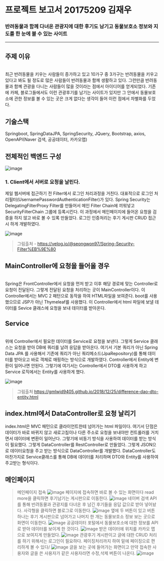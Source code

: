 
# 프로젝트 보고서 20175209 김재우

<h3>반려동물과 함께 다녀온 관광지에 대한 후기도 남기고 동물보호소 정보와 지도를 한 눈에 볼 수 있는 사이트</h3>
<hr>

<h2>주제 이유</h2>
<br>
 최근 반려동물을 키우는 사람들이 증가하고 있고 10가구 중 3가구는 반려동물을 키우고 있다고 봐도 될 정도로 많은 사람들이 반려동물과 함께 생활하고 있다. 그런만큼 반려동물과 함꼐 관광을 다니는 사람들이 많을 것이라는 점에서 아이디어를 얻게되었다. 기존에 카페, 블로그들에서도 이런 관광후기를 남기는 사이트가 있지만 그 안에서 동물보호소에 관한 정보를 볼 수 있는 곳은 크게 없다는 생각이 들어 이런 점에서 차별화를 두었다. 

<h2>기술스택</h2>
  Springboot, SpringDataJPA, SpringSecurity, JQuery, Bootstrap, axios, OpenAPI(Naver 검색, 공공데이터, 카카오맵) 
  



<h2>전체적인 백엔드 구성</h2>

![image](https://user-images.githubusercontent.com/79129475/206648243-c7202909-00a9-4259-8975-fe1006852114.png)
<h3>1. Client에서 서버로 요청을 날린다.</h3>
제일 웹서버에 접근하기 전 Filter에서 로그인 처리과정을 거친다. 대표적으로 로그인 처리필터(UsernamePasswordAuthenticationFilter)가 있다. Spring Security는 DelegatingFilterProxy Filter를 만들어서 메인 Filter Chain에 끼워넣고 SecurityFilterChain 그룹에 등록시킨다. 이 과정에서 메인페이지에 들어온 요청을 검증을 하지 않고 바로 볼 수 있록 만들었다. 로그인 인증처리는 후기 게시판 CRUD 접근시 하게 개발하였다.

![image](https://user-images.githubusercontent.com/79129475/206649487-aebd304c-8b32-46c3-ac2f-52b2c949963f.png)

 > 그림출처 - https://velog.io/@seongwon97/Spring-Security-Filter%EB%9E%80
 
 
 <h2>MainController에 요청을 들어올 경우</h2>
 <br>
 Spring은 FrontController에서 요청을 먼저 받고 이후 해당 경로에 맞는 Controller로 요청이 전달된다. 그렇게 전달된 요청을 처리하는 곳이 MainController이다. 이 Controller에서는 MVC 2 패턴으로 동작을 하여 HTML파일을 보여준다. boot를 사용했으므로 JSP가 아닌 Thymeleaf를 사용했다.
 이 Controller에서 html 파일에 보낼 데이터를 Sevice 클래스에 요청을 보내 데이터를 받아온다. 
 
 <h2>Service </h2>
 <br>
위에 Controller에서 필요한 데이터를 Service로 요청을 보낸다. 그렇게 Service 클래스는 요청을 받아 DB에 쿼리를 날려 응답을 받아온다. 여기서 기본 쿼리가 아닌 Spring Data JPA 를 사용해서 기존에 쿼리가 아닌 쿼리메소드(JpaRepository)를 통해 데이터를 받아오고 바로 객체로 매핑하는 방식으로 개발하였다. Controller에서 Entity에 변환이 일어나면 안된다. 그렇기에 여기서는 Controller에서 DTO를 사용하게 하고 Service 로직에서는 Entity를 사용하게 했다.
<br>


![image](https://user-images.githubusercontent.com/79129475/206824425-c34cf21f-334f-4ae0-bb77-6e84863bb50c.png)

> 그림출처 https://gmlwjd9405.github.io/2018/12/25/difference-dao-dto-entity.html


<h2>index.html에서 DataController로 요청 날리기</h2>
index.html은 MVC 패턴으로 클라이언트한테 넘어가는 html 파일이다. 여기서 단점은 데이터가 바로 바뀌지 않고 새로고침이나 다른 주소로 요청을 보내야만 컨트롤러를 거치면서 데이터에 변환이 일어난다. 그렇기에 비동기 방식을 사용하여 데이터를 받는 방식이 필요했다. 그렇게 DataController를 RestController로 만들었다. 그렇게 JSON으로 데이터요청을 주고 받는 방식으로 DataController를 개발했다. DataController도 마찬가지로 Service클래스를 통해 DB에 데이터를 처리하며 DTO와 Entity를 사용하여 주고받는 형식이다.

<h2>메인페이지</h2>

> 메인페이지 접속
![image](https://user-images.githubusercontent.com/79129475/206825031-42321fbd-1e16-4bcc-b0d6-0d814eb32097.png)
> 페이지에 접속하면 바로 볼 수 있는 화면이다 read more을 클릭하면 후기남기는 게시판으로 이동한다.
![image](https://user-images.githubusercontent.com/79129475/206825046-e906b8bd-696d-4941-9226-d798fc5f3729.png)
> 네이버 검색 API를 통해 반려동물과 관광지를 다녀온 후 남긴 후기들을 응답 값으로 받아 넣어놨다. 사각형을 클릭하면 블로그로 이동한다.
![image](https://user-images.githubusercontent.com/79129475/206825078-8bb9b4d6-c9a3-452f-8d72-e259840df4fd.png)
> 옆에 두 버튼이 있고 버튼 하나는 후기 게시판으로 넘어가고 나머지 한 개는 동물보호소 정보 보는 곳으로 화면이 이동한다.
![image](https://user-images.githubusercontent.com/79129475/206825087-adfe95fc-207f-4047-a39e-6a7a3406f172.png)
> 공공데이터 포털에서 동물보호소에 대한 정보를 API로 받아 데이터를 보이게 한 것이다.
![image](https://user-images.githubusercontent.com/79129475/206825096-6539af0d-ae49-4f2c-8ee7-6ed4805bcfe4.png)
> 받은 데이터에 위치를 카카오 맵으로 보여지게 만들었다.
![image](https://user-images.githubusercontent.com/79129475/206825107-cfc76e3a-0e4e-476a-9b11-209a00f24c38.png)
> 관광후기 게시판이고 글에 대한 CRUD 처리를 하기 위해서는 로그인이 필요하다. 페이징처리까지 하여 밑에 페이징으로 편리하게 볼 수 있다/
![image](https://user-images.githubusercontent.com/79129475/206825115-33ec35ca-591e-4d8b-8939-689c05246433.png)
> 글을 보는 곳에 들어가는 화면이고 만약 접속한 사용자와 글을 쓴 사용자가 같은 사용자라면 수정,삭제 버튼이 나온다.
![image](https://user-images.githubusercontent.com/79129475/206825127-c9bb76c5-4b48-4d16-8f24-d6f2feab1793.png)





